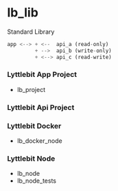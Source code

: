 # lb_lib
Standard Library


```python
app <--> + <--  api_a (read-only)
         + -->  api_b (write-only)
         + <--> api_c (read-write)  
```

### Lyttlebit App Project
* lb_project

### Lyttlebit Api Project

### Lyttlebit Docker
* lb_docker_node

### Lyttlebit Node
* lb_node
* lb_node_tests

